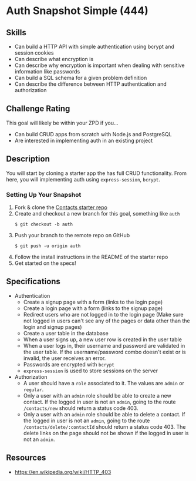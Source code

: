 # Auth Snapshot Simple (444)

## Skills

- Can build a HTTP API with simple authentication using bcrypt and session cookies
- Can describe what encryption is
- Can describe why encryption is important when dealing with sensitive information like passwords
- Can build a SQL schema for a given problem definition
- Can describe the difference between HTTP authentication and authorization

## Challenge Rating

This goal will likely be within your ZPD if you...

- Can build CRUD apps from scratch with Node.js and PostgreSQL
- Are interested in implementing auth in an existing project

## Description

You will start by cloning a starter app the has full CRUD functionality. From here, you will implementing auth using `express-session`, `bcrypt`.

### Setting Up Your Snapshot

1. Fork & clone the [Contacts starter repo](https://github.com/GuildCrafts/contacts-snapshot-starter)
1. Create and checkout a new branch for this goal, something like `auth`
    ```
    $ git checkout -b auth
    ```
1. Push your branch to the remote repo on GitHub
    ```
    $ git push -u origin auth
    ```
1. Follow the install instructions in the README of the starter repo
1. Get started on the specs!

## Specifications

- Authentication
  - Create a signup page with a form (links to the login page)
  - Create a login page with a form (links to the signup page)
  - Redirect users who are not logged in to the login page (Make sure not logged in users can't see any of the pages or data other than the login and signup pages)
  - Create a user table in the database
  - When a user signs up, a new user row is created in the user table
  - When a user logs in, their username and password are validated in the user table. If the username/password combo doesn't exist or is invalid, the user receives an error.
  - Passwords are encrypted with `bcrypt`
  - `express-session` is used to store sessions on the server
- Authorization
  - A user should have a `role` associated to it. The values are `admin` or `regular`.
  - Only a user with an `admin` role should be able to create a new contact. If the logged in user is not an `admin`, going to the route `/contacts/new` should return a status code 403.
  - Only a user with an `admin` role should be able to delete a contact. If the logged in user is not an `admin`, going to the route `/contacts/delete/:contactId` should return a status code 403. The delete links on the page should not be shown if the logged in user is not an `admin`.


## Resources
- https://en.wikipedia.org/wiki/HTTP_403
